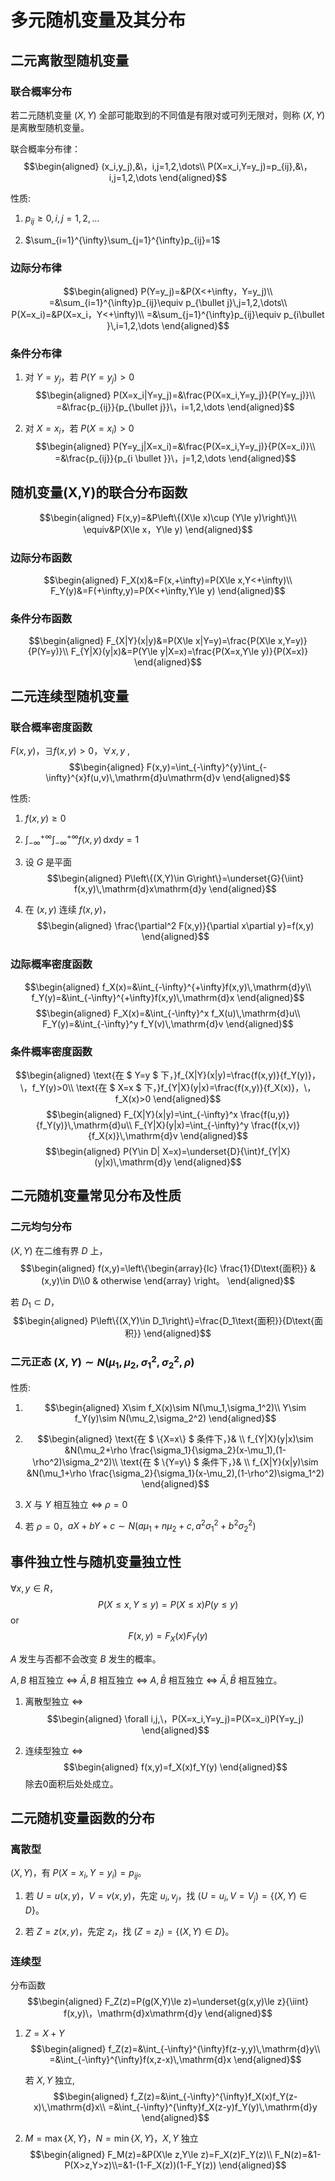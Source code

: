# 多元随机变量及其分布

## 二元离散型随机变量

### 联合概率分布

<span class="m-definition"></span> 若二元随机变量 $(X,Y)$ 全部可能取到的不同值是有限对或可列无限对，则称 $(X,Y)$ 是离散型随机变量。



联合概率分布律：$$\begin{aligned}
(x_i,y_j),&\，i,j=1,2,\dots\\
    P(X=x_i,Y=y_j)=p_{ij},&\，i,j=1,2,\dots
\end{aligned}$$

性质:

1.  $p_{ij}\ge 0,\,i,j=1,2,\dots$

2.  $\sum_{i=1}^{\infty}\sum_{j=1}^{\infty}p_{ij}=1$

### 边际分布律

$$\begin{aligned}
P(Y=y_j)=&P(X<+\infty，Y=y_j)\\
    =&\sum_{i=1}^{\infty}p_{ij}\equiv p_{\bullet  j}\,j=1,2,\dots\\
    P(X=x_i)=&P(X=x_i，Y<+\infty)\\
    =&\sum_{j=1}^{\infty}p_{ij}\equiv p_{i\bullet }\,i=1,2,\dots
\end{aligned}$$

### 条件分布律

1.  对 $Y=y_j$，若 $P(Y=y_j)>0$ $$\begin{aligned}
    P(X=x_i|Y=y_j)=&\frac{P(X=x_i,Y=y_j)}{P(Y=y_j)}\\
            =&\frac{p_{ij}}{p_{\bullet j}}\，i=1,2,\dots
    \end{aligned}$$

2.  对 $X=x_i$，若 $P(X=x_i)>0$ $$\begin{aligned}
    P(Y=y_j|X=x_i)=&\frac{P(X=x_i,Y=y_j)}{P(X=x_i)}\\
            =&\frac{p_{ij}}{p_{i \bullet }}\，j=1,2,\dots
    \end{aligned}$$

## 随机变量(X,Y)的联合分布函数

$$\begin{aligned}
F(x,y)=&P\left\{(X\le x)\cup (Y\le y)\right\}\\
    \equiv&P(X\le x，Y\le y)
\end{aligned}$$

### 边际分布函数

$$\begin{aligned}
F_X(x)&=F(x,+\infty)=P(X\le x,Y<+\infty)\\
    F_Y(y)&=F(+\infty,y)=P(X<+\infty,Y\le y)
\end{aligned}$$

### 条件分布函数

$$\begin{aligned}
F_{X|Y}(x|y)&=P(X\le x|Y=y)=\frac{P(X\le x,Y=y)}{P(Y=y)}\\
    F_{Y|X}(y|x)&=P(Y\le y|X=x)=\frac{P(X=x,Y\le y)}{P(X=x)}
\end{aligned}$$

## 二元连续型随机变量

### 联合概率密度函数

<span class="m-definition"></span> $F(x,y)$，$\exists f(x,y)>0，\forall x,y$ , $$\begin{aligned}
F(x,y)=\int_{-\infty}^{y}\int_{-\infty}^{x}f(u,v)\,\mathrm{d}u\mathrm{d}v
\end{aligned}$$



性质:

1.  $f(x,y)\ge 0$

2.  $\int_{-\infty}^{+\infty}\int_{-\infty}^{+\infty}f(x,y)\,\mathrm{d}x\mathrm{d}y=1$

3.  设 $G$ 是平面 $$\begin{aligned}
    P\left\{(X,Y)\in G\right\}=\underset{G}{\iint} f(x,y)\,\mathrm{d}x\mathrm{d}y
    \end{aligned}$$

4.  在 $(x,y)$ 连续 $f(x,y)$，$$\begin{aligned}
    \frac{\partial^2 F(x,y)}{\partial x\partial y}=f(x,y)
    \end{aligned}$$

### 边际概率密度函数

$$\begin{aligned}
f_X(x)=&\int_{-\infty}^{+\infty}f(x,y)\,\mathrm{d}y\\
    f_Y(y)=&\int_{-\infty}^{+\infty}f(x,y)\,\mathrm{d}x
\end{aligned}$$ $$\begin{aligned}
F_X(x)=&\int_{-\infty}^x f_X(u)\,\mathrm{d}u\\
    F_Y(y)=&\int_{-\infty}^y f_Y(v)\,\mathrm{d}v
\end{aligned}$$

### 条件概率密度函数

$$\begin{aligned}
\text{在  $ Y=y $ 下，}f_{X|Y}(x|y)=\frac{f(x,y)}{f_Y(y)}，\，f_Y(y)>0\\
    \text{在  $ X=x $ 下，}f_{Y|X}(y|x)=\frac{f(x,y)}{f_X(x)}，\，f_X(x)>0
\end{aligned}$$ $$\begin{aligned}
F_{X|Y}(x|y)=\int_{-\infty}^x \frac{f(u,y)}{f_Y(y)}\,\mathrm{d}u\\
    F_{Y|X}(y|x)=\int_{-\infty}^y \frac{f(x,v)}{f_X(x)}\,\mathrm{d}v
\end{aligned}$$ $$\begin{aligned}
P(Y\in D| X=x)=\underset{D}{\int}f_{Y|X}(y|x)\,\mathrm{d}y
\end{aligned}$$

## 二元随机变量常见分布及性质

### 二元均匀分布

$(X,Y)$ 在二维有界 $D$ 上，$$\begin{aligned}
f(x,y)=\left\{\begin{array}{lc}
        \frac{1}{D\text{面积}} & (x,y)\in D\\0 & otherwise
    \end{array} \right。
\end{aligned}$$

若 $D_1\subset D$，$$\begin{aligned}
P\left\{(X,Y)\in D_1\right\}=\frac{D_1\text{面积}}{D\text{面积}}
\end{aligned}$$

### 二元正态 $(X,Y)\sim N(\mu_1,\mu_2,\sigma_1^2,\sigma_2^2,\rho )$ 

性质:

1.  $$\begin{aligned}
    X\sim f_X(x)\sim N(\mu_1,\sigma_1^2)\\
            Y\sim f_Y(y)\sim N(\mu_2,\sigma_2^2)
    \end{aligned}$$

2.  $$\begin{aligned}
    \text{在 $ \{X=x\} $ 条件下，}& \\
            f_{Y|X}(y|x)\sim &N(\mu_2+\rho \frac{\sigma_1}{\sigma_2}(x-\mu_1),(1-\rho^2)\sigma_2^2)\\
            \text{在 $ \{Y=y\} $ 条件下，}& \\
            f_{X|Y}(x|y)\sim &N(\mu_1+\rho \frac{\sigma_2}{\sigma_1}(x-\mu_2),(1-\rho^2)\sigma_1^2)
    \end{aligned}$$

3.  $X$ 与 $Y$ 相互独立 $\Longleftrightarrow$ $\rho=0$

4.  若 $\rho=0$，$aX+bY+c\sim N(a\mu_1+n\mu_2+c,a^2\sigma_1^2+b^2\sigma_2^2)$

## 事件独立性与随机变量独立性

<span class="m-definition"></span> $\forall x,y \in R$，$$P(X\le x,Y\le y)=P(X\le x)P(y\le y)$$ or $$F(x,y)=F_X(x)F_Y(y)$$



$A$ 发生与否都不会改变 $B$ 发生的概率。

$A,B$ 相互独立 $\Longleftrightarrow$ $\bar{A},B$ 相互独立 $\Longleftrightarrow$ $A,\bar{B}$ 相互独立 $\Longleftrightarrow$ $\bar{A},\bar{B}$ 相互独立。

1.  离散型独立 $\Longleftrightarrow$ $$\begin{aligned}
    \forall i,j,\，P(X=x_i,Y=y_j)=P(X=x_i)P(Y=y_j)
    \end{aligned}$$

2.  连续型独立 $\Longleftrightarrow$ $$\begin{aligned}
    f(x,y)=f_X(x)f_Y(y)
    \end{aligned}$$ 除去0面积后处处成立。

## 二元随机变量函数的分布

### 离散型

$(X,Y)$，有 $P(X=x_i,Y=y_i)=p_{ij}$。

1.  若 $U=u(x,y)，V=v(x,y)$，先定 $u_i,v_j$，找 $(U=u_i,V=V_j)=\left\{(X,Y)\in D\right\}$。

2.  若 $Z=z(x,y)$，先定 $z_i$，找 $(Z=z_i)=\left\{(X,Y)\in D\right\}$。

### 连续型

分布函数 $$\begin{aligned}
F_Z(z)=P(g(X,Y)\le z)=\underset{g(x,y)\le z}{\iint} f(x,y)\，\mathrm{d}x\mathrm{d}y
\end{aligned}$$

1.  $Z=X+Y$ $$\begin{aligned}
    f_Z(z)=&\int_{-\infty}^{\infty}f(z-y,y)\,\mathrm{d}y\\
            =&\int_{-\infty}^{\infty}f(x,z-x)\,\mathrm{d}x
    \end{aligned}$$

    若 $X,Y$ 独立, $$\begin{aligned}
    f_Z(z)=&\int_{-\infty}^{\infty}f_X(x)f_Y(z-x)\,\mathrm{d}x\\
            =&\int_{-\infty}^{\infty}f_X(z-y)f_Y(y)\,\mathrm{d}y
    \end{aligned}$$

2.  $M=\max\left\{X,Y\right\}$，$N=\min\left\{X,Y\right\}$，$X,Y$ 独立 $$\begin{aligned}
    F_M(z)=&P(X\le z,Y\le z)=F_X(z)F_Y(z)\\
            F_N(z)=&1-P(X>z,Y>z)\\=&1-(1-F_X(z))(1-F_Y(z))
    \end{aligned}$$
